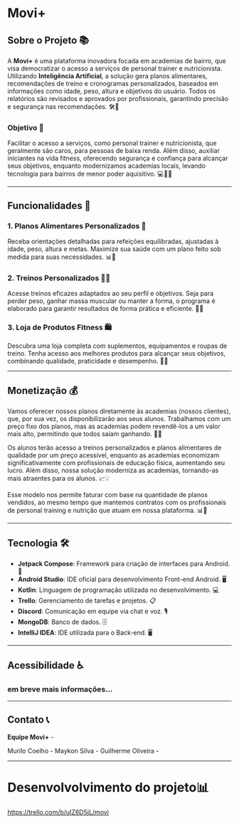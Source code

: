 
# Movi+ 

## Sobre o Projeto 📚

A **Movi+** é uma plataforma inovadora focada em academias de bairro, que visa democratizar o acesso a serviços de personal trainer e nutricionista. Utilizando **Inteligência Artificial**, a solução gera planos alimentares, recomendações de treino e cronogramas personalizados, baseados em informações como idade, peso, altura e objetivos do usuário. Todos os relatórios são revisados e aprovados por profissionais, garantindo precisão e segurança nas recomendações. 🛠️🤖

### Objetivo 🎯

Facilitar o acesso a serviços, como personal trainer e nutricionista, que geralmente são caros, para pessoas de baixa renda. Além disso, auxiliar iniciantes na vida fitness, oferecendo segurança e confiança para alcançar seus objetivos, enquanto modernizamos academias locais, levando tecnologia para bairros de menor poder aquisitivo. 💻🏋️‍♂️

---

## Funcionalidades 🚀

### 1. Planos Alimentares Personalizados 🥗  
Receba orientações detalhadas para refeições equilibradas, ajustadas à idade, peso, altura e metas. Maximize sua saúde com um plano feito sob medida para suas necessidades. 📊🍎

### 2. Treinos Personalizados 🏋️‍♀️  
Acesse treinos eficazes adaptados ao seu perfil e objetivos. Seja para perder peso, ganhar massa muscular ou manter a forma, o programa é elaborado para garantir resultados de forma prática e eficiente. 💪📅

### 3. Loja de Produtos Fitness 🛍️  
Descubra uma loja completa com suplementos, equipamentos e roupas de treino. Tenha acesso aos melhores produtos para alcançar seus objetivos, combinando qualidade, praticidade e desempenho. 🥤👕

---

## Monetização 💰

Vamos oferecer nossos planos diretamente às academias (nossos clientes), que, por sua vez, os disponibilizarão aos seus alunos. Trabalhamos com um preço fixo dos planos, mas as academias podem revendê-los a um valor mais alto, permitindo que todos saiam ganhando. 💸🤝

Os alunos terão acesso a treinos personalizados e planos alimentares de qualidade por um preço acessível, enquanto as academias economizam significativamente com profissionais de educação física, aumentando seu lucro. Além disso, nossa solução moderniza as academias, tornando-as mais atraentes para os alunos. 📈💡

Esse modelo nos permite faturar com base na quantidade de planos vendidos, ao mesmo tempo que mantemos contratos com os profissionais de personal training e nutrição que atuam em nossa plataforma. 📊💼

---

## Tecnologia 🛠️

- **Jetpack Compose**: Framework para criação de interfaces para Android. 📱
- **Android Studio**: IDE oficial para desenvolvimento Front-end Android. 🖥️
- **Kotlin**: Linguagem de programação utilizada no desenvolvimento. 💻
- **Trello**: Gerenciamento de tarefas e projetos. 📋
- **Discord**: Comunicação em equipe via chat e voz. 🎙️
- **MongoDB**: Banco de dados. 🗄️
- **IntelliJ IDEA**: IDE utilizada para o Back-end. 🖥️

---

## Acessibilidade ♿


### em breve mais informações...
---


## Contato 📞

**Equipe Movi+** - 

Murilo Coelho - 
Maykon Silva - 
Guilherme Oliveira - 

---

# Desenvolvolvimento do projeto📊

 https://trello.com/b/uIZ6D5jL/movi
